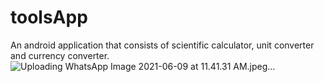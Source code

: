 # toolsApp
An android application that consists of scientific calculator, unit converter and currency converter.
![Uploading WhatsApp Image 2021-06-09 at 11.41.31 AM.jpeg…]()
